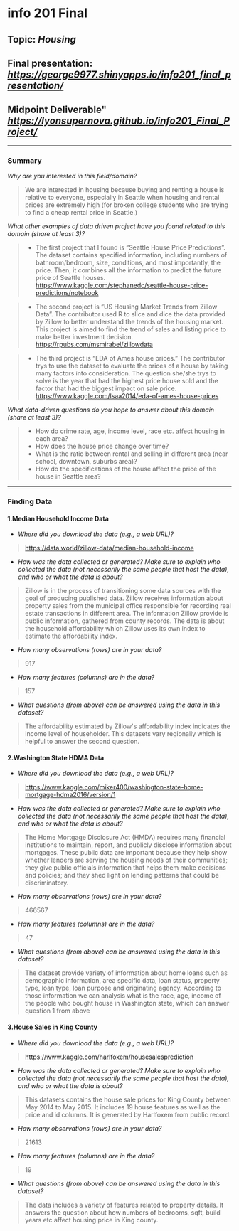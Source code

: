 # info 201 Final

## Topic: _**Housing**_

## Final presentation: _*https://george9977.shinyapps.io/info201_final_presentation/*_

## Midpoint Deliverable" _*https://lyonsupernova.github.io/info201_Final_Project/*_

-------------
### Summary

*Why are you interested in this field/domain?*

> We are interested in housing because buying and renting a house is relative to everyone, especially in Seattle when housing and rental prices are extremely high (for broken college students who are trying to find a cheap rental price in Seattle.)

*What other examples of data driven project have you found related to this domain (share at least 3)?*

 >- The first project that I found is “Seattle House Price Predictions”. The dataset contains specified information, including numbers of bathroom/bedroom, size, conditions, and most importantly, the price. Then, it combines all the information to predict the future price of Seattle houses.
https://www.kaggle.com/stephanedc/seattle-house-price-predictions/notebook

>- The second project is “US Housing Market Trends from Zillow Data”. The contributor used R to slice and dice the data provided by Zillow to better understand the trends of the housing market. This project is aimed to find the trend of sales and listing price to make better investment decision. https://rpubs.com/msmirabel/zillowdata

>- The third project is  “EDA of Ames house prices.” The contributor trys to use the dataset to evaluate the prices of a house by taking many factors into consideration. The question she/she trys to solve is the year that had the highest price house sold and the factor that had the biggest impact on sale price.
https://www.kaggle.com/lsaa2014/eda-of-ames-house-prices

*What data-driven questions do you hope to answer about this domain (share at least 3)?*

>- How do crime rate, age, income level, race etc. affect housing in each area?
>- How does the house price change over time?
>- What is the ratio between rental and selling in different area (near school, downtown, suburbs area)?
>- How do the specifications of the house affect the price of the house in Seattle area?
-------------
### Finding Data
#### 1.Median Household Income Data
- *Where did you download the data (e.g., a web URL)?*
> https://data.world/zillow-data/median-household-income
>
- *How was the data collected or generated? Make sure to explain who collected the data (not necessarily the same people that host the data), and who or what the data is about?*
> Zillow is in the process of transitioning some data sources with the goal of producing published data. Zillow receives information about property sales from the municipal office responsible for recording real estate transactions in different area. The information Zillow provide is public information, gathered from county records. The data is about the household affordability which Zillow uses its own index to estimate the affordability index.
>
- *How many observations (rows) are in your data?*
> 917
>
- *How many features (columns) are in the data?*
>  157
>
- *What questions (from above) can be answered using the data in this dataset?*
> The affordability estimated by Zillow's affordability index indicates the income level of householder. This datasets vary regionally which is helpful to answer the second question.

#### 2.Washington State HDMA Data
- *Where did you download the data (e.g., a web URL)?*
> https://www.kaggle.com/miker400/washington-state-home-mortgage-hdma2016/version/1
>
- *How was the data collected or generated? Make sure to explain who collected the data (not necessarily the same people that host the data), and who or what the data is about?*
> The Home Mortgage Disclosure Act (HMDA) requires many financial institutions to maintain, report, and publicly disclose information about mortgages. These public data are important because they help show whether lenders are serving the housing needs of their communities; they give public officials information that helps them make decisions and policies; and they shed light on lending patterns that could be discriminatory.
>
- *How many observations (rows) are in your data?*
> 466567
>
- *How many features (columns) are in the data?*
> 47
>
- *What questions (from above) can be answered using the data in this dataset?*
> The dataset provide variety of information about home loans such as demographic information, area specific data, loan status, property type, loan type, loan purpose and originating agency. According to those information we can analysis what is the race, age, income of the people who bought house in Washington state, which can answer question 1 from above

#### 3.House Sales in King County
- *Where did you download the data (e.g., a web URL)?*
> https://www.kaggle.com/harlfoxem/housesalesprediction
>
- *How was the data collected or generated? Make sure to explain who collected the data (not necessarily the same people that host the data), and who or what the data is about?*
> This datasets contains the house sale prices for King County between May 2014 to May 2015. It includes 19 house features as well as the price and id columns. It is generated by Harlfoxem from public record.
>
- *How many observations (rows) are in your data?*
> 21613
>
- *How many features (columns) are in the data?*
>  19
>
- *What questions (from above) can be answered using the data in this dataset?*
> The data includes a variety of features related to property details. It answers the question about how numbers of bedrooms, sqft, build years etc affect housing price in King county.
